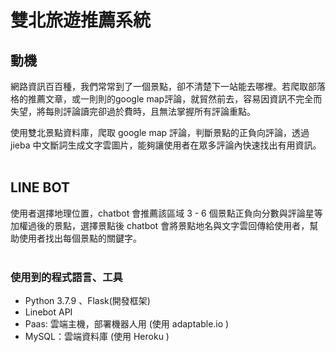 # 雙北旅遊推薦系統
## 動機

網路資訊百百種，我們常常到了一個景點，卻不清楚下一站能去哪裡。若爬取部落格的推薦文章，或一則則的google map評論，就貿然前去，容易因資訊不完全而失望，將每則評論讀完卻過於費時，且無法掌握所有評論重點。

使用雙北景點資料庫，爬取 google map 評論，判斷景點的正負向評論，透過 jieba 中文斷詞生成文字雲圖片，能夠讓使用者在眾多評論內快速找出有用資訊。
</br></br>

## LINE BOT

使用者選擇地理位置，chatbot 會推薦該區域 3 - 6 個景點正負向分數與評論星等加權過後的景點，選擇景點後 chatbot 會將景點地名與文字雲回傳給使用者，幫助使用者找出每個景點的關鍵字。
</br></br>

### 使用到的程式語言、工具
- Python 3.7.9 、Flask(開發框架)
- Linebot API
- Paas: 雲端主機，部署機器人用 (使用 adaptable.io )
- MySQL：雲端資料庫 (使用 Heroku )

